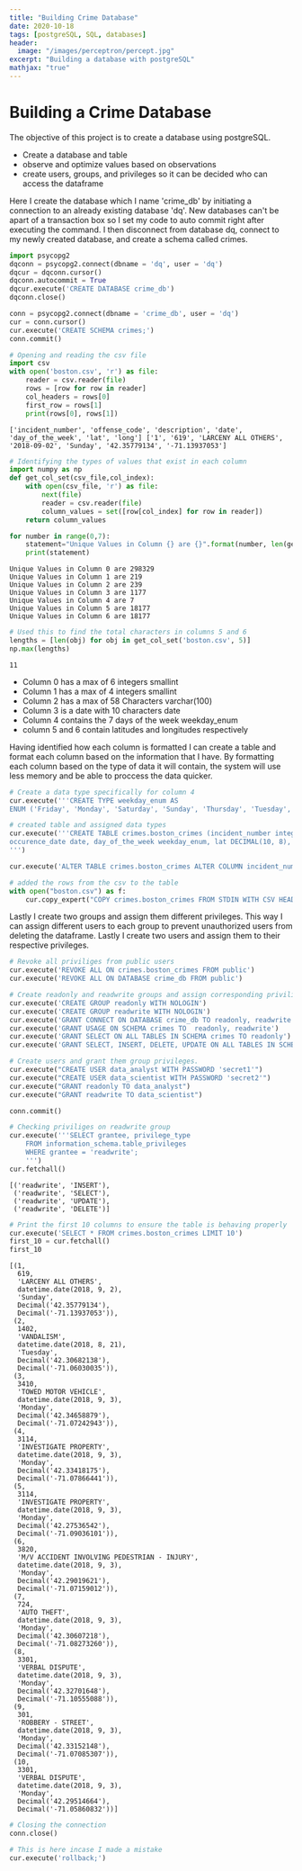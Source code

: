 ```yaml
---
title: "Building Crime Database"
date: 2020-10-18
tags: [postgreSQL, SQL, databases]
header:
  image: "/images/perceptron/percept.jpg"
excerpt: "Building a database with postgreSQL"
mathjax: "true"
---
```

# Building a Crime Database
The objective of this project is to create a database using postgreSQL.

- Create a database and table
- observe and optimize values based on observations
- create users, groups, and privileges so it can be decided who can access the dataframe

Here I create the database which I name 'crime_db' by initiating a connection to an already existing database 'dq'. New databases can't be apart of a transaction box so I set my code to auto commit right after executing the command. I then disconnect from database dq, connect to my newly created database, and create a schema called crimes.


```python
import psycopg2
dqconn = psycopg2.connect(dbname = 'dq', user = 'dq')
dqcur = dqconn.cursor()
dqconn.autocommit = True
dqcur.execute('CREATE DATABASE crime_db')
dqconn.close()
```


```python
conn = psycopg2.connect(dbname = 'crime_db', user = 'dq')
cur = conn.cursor()
cur.execute('CREATE SCHEMA crimes;')
conn.commit()
```


```python
# Opening and reading the csv file
import csv
with open('boston.csv', 'r') as file:
    reader = csv.reader(file)
    rows = [row for row in reader]
    col_headers = rows[0]
    first_row = rows[1]
    print(rows[0], rows[1])
```

    ['incident_number', 'offense_code', 'description', 'date', 'day_of_the_week', 'lat', 'long'] ['1', '619', 'LARCENY ALL OTHERS', '2018-09-02', 'Sunday', '42.35779134', '-71.13937053']



```python
# Identifying the types of values that exist in each column
import numpy as np
def get_col_set(csv_file,col_index):
    with open(csv_file, 'r') as file:
        next(file)
        reader = csv.reader(file)
        column_values = set([row[col_index] for row in reader])
    return column_values
```


```python
for number in range(0,7):
    statement="Unique Values in Column {} are {}".format(number, len(get_col_set('boston.csv',number)))
    print(statement)
```

    Unique Values in Column 0 are 298329
    Unique Values in Column 1 are 219
    Unique Values in Column 2 are 239
    Unique Values in Column 3 are 1177
    Unique Values in Column 4 are 7
    Unique Values in Column 5 are 18177
    Unique Values in Column 6 are 18177



```python
# Used this to find the total characters in columns 5 and 6
lengths = [len(obj) for obj in get_col_set('boston.csv', 5)]
np.max(lengths)
```




    11



- Column 0 has a max of 6 integers smallint
- Column 1 has a max of 4 integers  smallint
- Column 2 has a max of 58 Characters varchar(100)
- Column 3 is a date with 10 characters date
- Column 4 contains the 7 days of the week weekday_enum
- column 5 and 6 contain latitudes and longitudes respectively

Having identified how each column is formatted I can create a table and format each column based on the information that I have. By formatting each column based on the type of data it will contain, the system will use less memory and be able to proccess the data quicker.


```python
# Create a data type specifically for column 4
cur.execute('''CREATE TYPE weekday_enum AS
ENUM ('Friday', 'Monday', 'Saturday', 'Sunday', 'Thursday', 'Tuesday', 'Wednesday')''')
```


```python
# created table and assigned data types
cur.execute('''CREATE TABLE crimes.boston_crimes (incident_number integer PRIMARY KEY, offense_code smallint, description VARCHAR(100),
occurence_date date, day_of_the_week weekday_enum, lat DECIMAL(10, 8), long DECIMAL(10, 8));
''')
```


```python
cur.execute('ALTER TABLE crimes.boston_crimes ALTER COLUMN incident_number TYPE integer;')
```


```python
# added the rows from the csv to the table
with open("boston.csv") as f:
    cur.copy_expert("COPY crimes.boston_crimes FROM STDIN WITH CSV HEADER;", f)
```

Lastly I create two groups and assign them different privileges. This way I can assign different users to each group to prevent unauthorized users from deleting the dataframe. Lastly I create two users and assign them to their respective privileges.


```python
# Revoke all priviliges from public users
cur.execute('REVOKE ALL ON crimes.boston_crimes FROM public')
cur.execute('REVOKE ALL ON DATABASE crime_db FROM public')
```


```python
# Create readonly and readwrite groups and assign corresponding priviliges.
cur.execute('CREATE GROUP readonly WITH NOLOGIN')
cur.execute('CREATE GROUP readwrite WITH NOLOGIN')
cur.execute('GRANT CONNECT ON DATABASE crime_db TO readonly, readwrite')
cur.execute('GRANT USAGE ON SCHEMA crimes TO  readonly, readwrite')
cur.execute('GRANT SELECT ON ALL TABLES IN SCHEMA crimes TO readonly')
cur.execute('GRANT SELECT, INSERT, DELETE, UPDATE ON ALL TABLES IN SCHEMA crimes TO readwrite')
```


```python
# Create users and grant them group privileges.
cur.execute("CREATE USER data_analyst WITH PASSWORD 'secret1'")
cur.execute("CREATE USER data_scientist WITH PASSWORD 'secret2'")
cur.execute("GRANT readonly TO data_analyst")
cur.execute("GRANT readwrite TO data_scientist")
```


```python
conn.commit()
```


```python
# Checking priviliges on readwrite group
cur.execute('''SELECT grantee, privilege_type
    FROM information_schema.table_privileges
    WHERE grantee = 'readwrite';
    ''')
cur.fetchall()
```




    [('readwrite', 'INSERT'),
     ('readwrite', 'SELECT'),
     ('readwrite', 'UPDATE'),
     ('readwrite', 'DELETE')]




```python
# Print the first 10 columns to ensure the table is behaving properly
cur.execute('SELECT * FROM crimes.boston_crimes LIMIT 10')
first_10 = cur.fetchall()
first_10
```




    [(1,
      619,
      'LARCENY ALL OTHERS',
      datetime.date(2018, 9, 2),
      'Sunday',
      Decimal('42.35779134'),
      Decimal('-71.13937053')),
     (2,
      1402,
      'VANDALISM',
      datetime.date(2018, 8, 21),
      'Tuesday',
      Decimal('42.30682138'),
      Decimal('-71.06030035')),
     (3,
      3410,
      'TOWED MOTOR VEHICLE',
      datetime.date(2018, 9, 3),
      'Monday',
      Decimal('42.34658879'),
      Decimal('-71.07242943')),
     (4,
      3114,
      'INVESTIGATE PROPERTY',
      datetime.date(2018, 9, 3),
      'Monday',
      Decimal('42.33418175'),
      Decimal('-71.07866441')),
     (5,
      3114,
      'INVESTIGATE PROPERTY',
      datetime.date(2018, 9, 3),
      'Monday',
      Decimal('42.27536542'),
      Decimal('-71.09036101')),
     (6,
      3820,
      'M/V ACCIDENT INVOLVING PEDESTRIAN - INJURY',
      datetime.date(2018, 9, 3),
      'Monday',
      Decimal('42.29019621'),
      Decimal('-71.07159012')),
     (7,
      724,
      'AUTO THEFT',
      datetime.date(2018, 9, 3),
      'Monday',
      Decimal('42.30607218'),
      Decimal('-71.08273260')),
     (8,
      3301,
      'VERBAL DISPUTE',
      datetime.date(2018, 9, 3),
      'Monday',
      Decimal('42.32701648'),
      Decimal('-71.10555088')),
     (9,
      301,
      'ROBBERY - STREET',
      datetime.date(2018, 9, 3),
      'Monday',
      Decimal('42.33152148'),
      Decimal('-71.07085307')),
     (10,
      3301,
      'VERBAL DISPUTE',
      datetime.date(2018, 9, 3),
      'Monday',
      Decimal('42.29514664'),
      Decimal('-71.05860832'))]




```python
# Closing the connection
conn.close()
```


```python
# This is here incase I made a mistake
cur.execute('rollback;')
```
